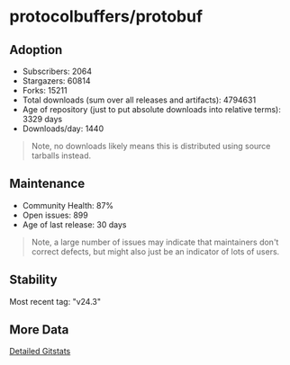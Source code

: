 # protocolbuffers/protobuf

## Adoption

- Subscribers: 2064
- Stargazers: 60814
- Forks: 15211
- Total downloads (sum over all releases and artifacts): 4794631
- Age of repository (just to put absolute downloads into relative terms): 3329 days
- Downloads/day: 1440

> Note, no downloads likely means this is distributed using source tarballs instead.

## Maintenance

- Community Health: 87%
- Open issues: 899
- Age of last release: 30 days

> Note, a large number of issues may indicate that maintainers don't correct defects, but might also
> just be an indicator of lots of users.

## Stability

Most recent tag: "v24.3"

## More Data

[Detailed Gitstats](/bazel-catalog/gitstats/protocolbuffers/protobuf)

